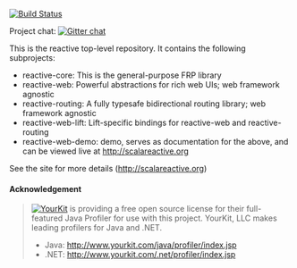 [![Build Status](https://travis-ci.org/nafg/reactive.svg?branch=v0.4.0)](https://travis-ci.org/nafg/reactive)

Project chat: [![Gitter chat](https://badges.gitter.im/nafg/reactive.png)](https://gitter.im/nafg/reactive)

This is the reactive top-level repository. It contains the following subprojects:

* reactive-core: This is the general-purpose FRP library
* reactive-web: Powerful abstractions for rich web UIs; web framework agnostic
* reactive-routing: A fully typesafe bidirectional routing library; web framework agnostic
* reactive-web-lift: Lift-specific bindings for reactive-web and reactive-routing
* reactive-web-demo: demo, serves as documentation for the above, and can be viewed live at http://scalareactive.org

See the site for more details (http://scalareactive.org)


#### Acknowledgement

> [![YourKit](http://goo.gl/Eb8iOQ)](http://www.yourkit.com) is providing a free open source license for their full-featured Java Profiler for use with this project.
> YourKit, LLC makes leading profilers for Java and .NET.
> * Java: http://www.yourkit.com/java/profiler/index.jsp
> * .NET: http://www.yourkit.com/.net/profiler/index.jsp
